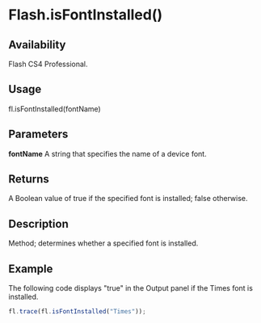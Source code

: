 # Flash.isFontInstalled()

## Availability

Flash CS4 Professional.

## Usage

fl.isFontInstalled(fontName)

## Parameters

**fontName** A string that specifies the name of a device font.

## Returns

A Boolean value of true if the specified font is installed; false otherwise.

## Description

Method; determines whether a specified font is installed.

## Example

The following code displays "true" in the Output panel if the Times font is installed.

```javascript
fl.trace(fl.isFontInstalled("Times"));
```
